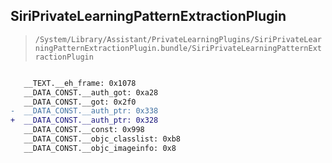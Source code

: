 ## SiriPrivateLearningPatternExtractionPlugin

> `/System/Library/Assistant/PrivateLearningPlugins/SiriPrivateLearningPatternExtractionPlugin.bundle/SiriPrivateLearningPatternExtractionPlugin`

```diff

   __TEXT.__eh_frame: 0x1078
   __DATA_CONST.__auth_got: 0xa28
   __DATA_CONST.__got: 0x2f0
-  __DATA_CONST.__auth_ptr: 0x338
+  __DATA_CONST.__auth_ptr: 0x328
   __DATA_CONST.__const: 0x998
   __DATA_CONST.__objc_classlist: 0xb8
   __DATA_CONST.__objc_imageinfo: 0x8

```

